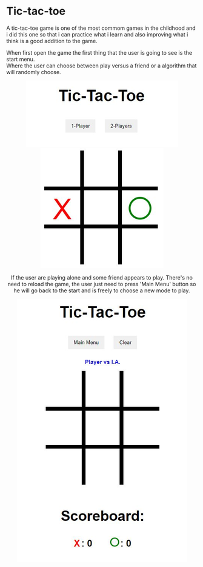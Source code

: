 # Tic-tac-toe

<p> 
A tic-tac-toe game is one of the most commom games in the childhood and i did this one so that i can practice what i learn and also improving what i think is a good addition to the game.
</p>

<p>
  When first open the game the first thing that the user is going to see is the start menu.<br>
  Where the user can choose between play versus a friend or a algorithm that will randomly choose.
</p>

<div align='center'>
    <img src='https://raw.githubusercontent.com/pablorenato1/tic-tac-toe/main/Game%20Img/Start.JPG'/>
</div>
<div align='center'>
    <img src='https://raw.githubusercontent.com/pablorenato1/tic-tac-toe/main/Game%20Img/Board.jpg?align=center'/>
</div>
<div align='center'>
    <p>If the user are playing alone and some friend appears to play. There's no need to reload the game, the user just need to press 'Main Menu' button so he will go back to the start and is freely to choose a new mode to play.</p>
    <img src='https://raw.githubusercontent.com/pablorenato1/tic-tac-toe/main/Game%20Img/GamePvsIA.JPG'/>
</div>
